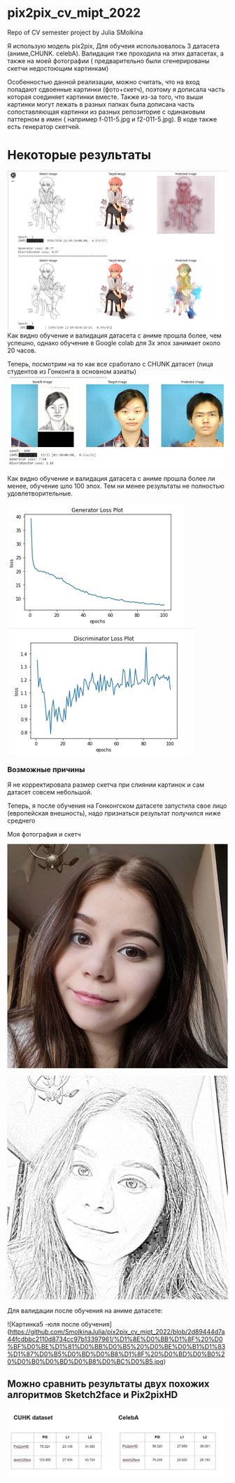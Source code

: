 # pix2pix_cv_mipt_2022
Repo of CV semester project by Julia SMolkina

Я использую модель pix2pix, Для обучеия использовалось 3 датасета (аниме,CHUNK. celebA). Валидация тже проходила на этих датасетах, а также на моей фотографии ( предварительно были сгенерированы скетчи недостоющим картинкам)

Особенностью данной реализации, можно считать, что на вход попадают сдвоенные картинки (фото+скетч), поэтому я дописала часть которая соединяет картинки вместе. Также из-за того, что выши картинки могут лежать в разных папках была дописана часть сопоставляющая картинки из разных репозиторие с одинаковым паттерном в имен ( например f-011-5.jpg и f2-011-5.jpg). В коде также есть генератор скетчей.

# Некоторые результаты
![Картинка1 - Иллюстрация к валидации на аниме датасете](photo_2022-05-19_14-32-22.jpg) 
Как видно  обучение и валидация датасета с аниме прошла более, чем успешно, однако обучение в Google colab для 3х эпох занимает около 20 часов.

Теперь, посмотрим на то как все сработало с CHUNK датасет (лица студентов из Гонконга в основном азиаты)
![Картинка2 - Иллюстрация к валидации на CHYNK датасете](photo_2022-05-19_14-32-25.jpg) 


Как видно  обучение и валидация датасета с аниме прошла более ли менее, обучение шло 100 эпох. Тем ни менее результаты не полностью удовлетворительные.


![Картинка6   ](photo_2022-05-19_14-51-28.jpg) 
![Картинка7   ](photo_2022-05-19_14-51-30.jpg) 

### Возможные причины

Я не корректировала размер скетча при слиянии картинок и сам датасет совсем небольшой.

Теперь, я после обучения на Гонконгском датасете запустила свое лицо (европейская внешность), надо признаться результат получился ниже среднего

Моя фотография и скетч 

![Картинка3 - фото Юли](julia_org.jpg)

![Картинка4 - сгенерированный скетч](julia_sketch.jpg)

Для валидации после обучения на аниме датасете:

![Картинка5 -юля после обучения]
(https://github.com/SmolkinaJulia/pix2pix_cv_mipt_2022/blob/2d89444d7a44fcdbbc2110d8734cc97b13397961/%D1%8E%D0%BB%D1%8F%20%D0%BF%D0%BE%D1%81%D0%BB%D0%B5%20%D0%BE%D0%B1%D1%83%D1%87%D0%B5%D0%BD%D0%B8%D1%8F%20%D0%BD%D0%B0%20%D0%B0%D0%BD%D0%B8%D0%BC%D0%B5.jpg)

## Можно сравнить результаты двух похожих алгоритмов Sketch2faсe и Pix2pixHD

![Иллюстрация к результатам](https://github.com/SmolkinaJulia/pix2pix_cv_mipt_2022/blob/main/results%20algos.jpg)
